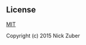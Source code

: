 # [](https://github.com/nickzuber/)



## License
[MIT](https://opensource.org/licenses/MIT)

Copyright (c) 2015 Nick Zuber
